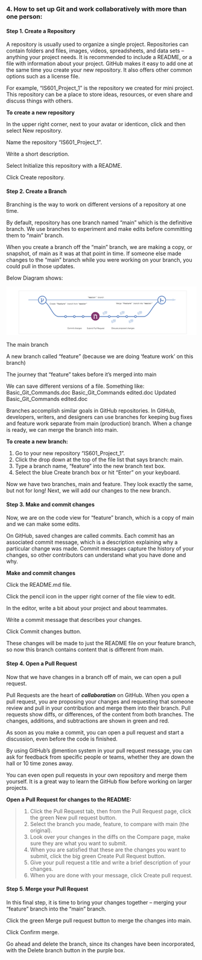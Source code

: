 
### 4. How to set up Git and work collaboratively with more than one person:

#### Step 1. Create a Repository
A repository is usually used to organize a single project. Repositories can contain folders and files, images, videos, spreadsheets, and data sets – anything your project needs. It is recommended to include a README, or a file with information about your project. GitHub makes it easy to add one at the same time you create your new repository. It also offers other common options such as a license file.

For example, “IS601_Project_1” is the repository we created for mini project. This repository can be a place to store ideas, resources, or even share and discuss things with others.

<strong>To create a new repository</strong>

In the upper right corner, next to your avatar or identicon, click and then select New repository.

Name the repository “IS601_Project_1”.

Write a short description.

Select Initialize this repository with a README.

Click Create repository.

#### Step 2. Create a Branch
Branching is the way to work on different versions of a repository at one time.

By default, repository has one branch named “main” which is the definitive branch. We use branches to experiment and make edits before committing them to “main” branch.

When you create a branch off the “main” branch, we are making a copy, or snapshot, of main as it was at that point in time. If someone else made changes to the “main” branch while you were working on your branch, you could pull in those updates.

Below Diagram shows:

![Image of Branching](https://github.com/Andymanvitale/IS601_Project_1/blob/main/branching.png?raw=true)

The main branch

A new branch called “feature” (because we are doing ‘feature work’ on this branch)

The journey that “feature” takes before it’s merged into main
 
We can save different versions of a file. Something like:
Basic_Git_Commands.doc
Basic_Git_Commands edited.doc
Updated Basic_Git_Commands edited.doc

Branches accomplish similar goals in GitHub repositories.
In GitHub, developers, writers, and designers can use branches for keeping bug fixes and feature work separate from main (production) branch. When a change is ready, we can merge the branch into main.

<strong>To create a new branch:</strong>
<ol>
 <li>Go to your new repository “IS601_Project_1”.</li>
 <li>Click the drop down at the top of the file list that says branch: main.</li>
 <li>Type a branch name, “feature” into the new branch text box.</li>
 <li>Select the blue Create branch box or hit “Enter” on your keyboard.</li>
 </ol>
Now we have two branches, main and feature. They look exactly the same, but not for long! Next, we will add our changes to the new branch.

#### Step 3. Make and commit changes

Now, we are on the code view for “feature” branch, which is a copy of main and we can make some edits.

On GitHub, saved changes are called commits. Each commit has an associated commit message, which is a description explaining why a particular change was made. Commit messages capture the history of your changes, so other contributors can understand what you have done and why.

<strong>Make and commit changes</strong>

Click the README.md file.

Click the pencil icon in the upper right corner of the file view to edit.

In the editor, write a bit about your project and about teammates.

Write a commit message that describes your changes.

Click Commit changes button.

These changes will be made to just the README file on your feature branch, so now this branch contains content that is different from main.

#### Step 4. Open a Pull Request

Now that we have changes in a branch off of main, we can open a pull request.

Pull Requests are the heart of <strong><em>collaboration</em></strong> on GitHub. When you open a pull request, you are proposing your changes and requesting that someone review and pull in your contribution and merge them into their branch. Pull requests show diffs, or differences, of the content from both branches. The changes, additions, and subtractions are shown in green and red.

As soon as you make a commit, you can open a pull request and start a discussion, even before the code is finished.

By using GitHub’s @mention system in your pull request message, you can ask for feedback from specific people or teams, whether they are down the hall or 10 time zones away.

You can even open pull requests in your own repository and merge them yourself. It is a great way to learn the GitHub flow before working on larger projects.

<strong>Open a Pull Request for changes to the README:</strong>
> 1. Click the Pull Request tab, then from the Pull Request page, click the green New pull request button.</li>
> 2. Select the branch you made, feature, to compare with main (the original).</li>
> 3. Look over your changes in the diffs on the Compare page, make sure they are what you want to submit.
> 4. When you are satisfied that these are the changes you want to submit, click the big green Create Pull Request button.
> 5. Give your pull request a title and write a brief description of your changes.
> 6. When you are done with your message, click Create pull request.
 
#### Step 5. Merge your Pull Request
In this final step, it is time to bring your changes together – merging your “feature” branch into the “main” branch.

Click the green Merge pull request button to merge the changes into main.

Click Confirm merge.

Go ahead and delete the branch, since its changes have been incorporated, with the Delete branch button in the purple box.


